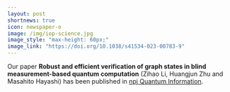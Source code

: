 ```yaml
---
layout: post
shortnews: true
icon: newspaper-o
image: /img/iop-science.jpg
image_style: "max-height: 60px;"
image_link: "https://doi.org/10.1038/s41534-023-00783-9"
---
```


Our paper **Robust and efficient verification of graph states in blind measurement-based quantum computation** (Zihao Li, Huangjun Zhu and Masahito Hayashi) has been published in [npj Quantum Information](https://doi.org/10.1038/s41534-023-00783-9).

